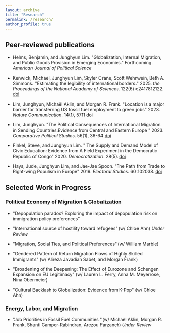 ```yaml
---
layout: archive
title: "Research"
permalink: /research/
author_profile: true
---
```


## Peer-reviewed publications

- Helms, Benjamin, and Junghyun Lim. &quot;Globalization, Internal Migration, and Public Goods Provision in Emerging Economies.&quot; Forthcoming. <i>American Journal of Political Science</i>

- Kenwick, Michael, Junghyun Lim, Skyler Crane, Scott Wehrwein, Beth A. Simmons. &quot;Estimating the legibility of international borders.&quot; 2025. <i>the Proceedings of the National Academy of Sciences</i>. 122(6) e2417812122. [doi](https://doi.org/10.1073/pnas.2417812122)

- Lim, Junghyun, Michaël Aklin, and Morgan R. Frank. &quot;Location is a major barrier for transferring US fossil fuel employment to green jobs&quot; 2023. <i>Nature Communication</i>. 14(1), 5711 [doi](https://doi.org/10.1038/s41467-023-41133-9)

- Lim, Junghyun. &quot;The Political Consequences of International Migration in Sending Countries:Evidence from Central and Eastern Europe &quot; 2023. <i>Comparative Political Studies</i>. 56(1), 36-64 [doi](https://doi.org/10.1177/00104140221089646)

- Finkel, Steve, and Junghyun Lim. &quot; The Supply and Demand Model of Civic Education: Evidence from A Field Experiment in the Democratic Republic of Congo&quot; 2020. <i>Democratization</i>. 28(5). [doi](https://doi.org/10.1080/13510347.2020.1843156)

- Hays, Jude, Junghyun Lim, and Jae-Jae Spoon. &quot;The Path from Trade to Right-wing Populism in Europe&quot; 2019. <i>Electoral Studies</i>. 60:102038. [doi](https://doi.org/10.1016/j.electstud.2019.04.002)

## Selected Work in Progress

### Political Economy of Migration & Globalization

- &quot;Depopulation paradox? Exploring the impact of depopulation risk on immigration policy preferences&quot;

- &quot;International source of hostility toward refugees&quot; (w/ Chloe Ahn)  <i> Under Review</i>

- &quot;Migration, Social Ties, and Political Preferences&quot; (w/ William Marble) 

- &quot;Gendered Pattern of Return Migration Flows of Highly Skilled Immigrants&quot; (w/ Alireza Javadian Sabet, and Morgan Frank)

- &quot;Broadening of the Deepening: The Effect of Eurozone and Schengen Expansion on EU Legitimacy&quot; (w/ Lauren L. Ferry, Anna M. Meyerrose, Nina Obermeier) 

- &quot;Cultural Backlash to Globalization: Evidence from K-Pop&quot; (w/ Chloe Ahn)


### Energy, Labor, and Migration

- &quot;Job Priorities in Fossil Fuel Communities &quot;(w/ Michaël Aklin, Morgan R. Frank, Shanti Gamper-Rabindran, Arezou Farzaneh) <i>Under Review</i>








